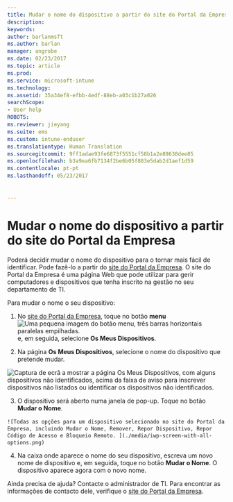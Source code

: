```yaml
---
title: Mudar o nome do dispositivo a partir do site do Portal da Empresa | Documentos da Microsoft
description: 
keywords: 
author: barlanmsft
ms.author: barlan
manager: angrobe
ms.date: 02/23/2017
ms.topic: article
ms.prod: 
ms.service: microsoft-intune
ms.technology: 
ms.assetid: 35a34ef8-efbb-4edf-88eb-a03c1b27a026
searchScope:
- User help
ROBOTS: 
ms.reviewer: jieyang
ms.suite: ems
ms.custom: intune-enduser
ms.translationtype: Human Translation
ms.sourcegitcommit: 9ff1adae93fe6873f5551cf58b1a2e89638dee85
ms.openlocfilehash: b3a9ea6fb7134f2be6b05f883e5dab2d1aef1d59
ms.contentlocale: pt-pt
ms.lasthandoff: 05/23/2017


---
```


# <a name="rename-your-device-from-the-company-portal-website"></a>Mudar o nome do dispositivo a partir do site do Portal da Empresa

Poderá decidir mudar o nome do dispositivo para o tornar mais fácil de identificar. Pode fazê-lo a partir do [site do Portal da Empresa](http://portal.manage.microsoft.com). O site do Portal da Empresa é uma página Web que pode utilizar para gerir computadores e dispositivos que tenha inscrito na gestão no seu departamento de TI.

Para mudar o nome o seu dispositivo:

1.    No [site do Portal da Empresa](http://portal.manage.microsoft.com), toque no botão __menu__ ![Uma pequena imagem do botão menu, três barras horizontais paralelas empilhadas.](/Intune/whats-new/media/CP_hamburger_menu.png) e, em seguida, selecione __Os Meus Dispositivos__.

2. Na página __Os Meus Dispositivos__, selecione o nome do dispositivo que pretende mudar.

  ![Captura de ecrã a mostrar a página Os Meus Dispositivos, com alguns dispositivos não identificados, acima da faixa de aviso para inscrever dispositivos não listados ou identificar os dispositivos não identificados.](./media/macOS_enroll_002_tap_here_banner.png)

3.    O dispositivo será aberto numa janela de pop-up. Toque no botão **Mudar o Nome**.

    ![Todas as opções para um dispositivo selecionado no site do Portal da Empresa, incluindo Mudar o Nome, Remover, Repor Dispositivo, Repor Código de Acesso e Bloqueio Remoto. ](./media/iwp-screen-with-all-options.png)

4.  Na caixa onde aparece o nome do seu dispositivo, escreva um novo nome de dispositivo e, em seguida, toque no botão **Mudar o Nome**. O dispositivo aparece agora com o novo nome.

Ainda precisa de ajuda? Contacte o administrador de TI. Para encontrar as informações de contacto dele, verifique o [site do Portal da Empresa](http://portal.manage.microsoft.com).

